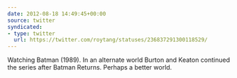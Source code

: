 ```yaml
---
date: 2012-08-18 14:49:45+00:00
source: twitter
syndicated:
- type: twitter
  url: https://twitter.com/roytang/statuses/236837291300118529/
---
```


Watching Batman (1989). In an alternate world Burton and Keaton continued the series after Batman Returns. Perhaps a better world.